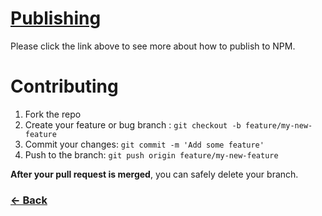 # [Publishing](https://github.com/material-table-core/core/.github/PUBLISHING.md)

Please click the link above to see more about how to publish to NPM.

# Contributing

1. Fork the repo
2. Create your feature or bug branch : `git checkout -b feature/my-new-feature`
3. Commit your changes: `git commit -m 'Add some feature'`
4. Push to the branch: `git push origin feature/my-new-feature`

**After your pull request is merged**, you can safely delete your branch.

### [<- Back](https://github.com/material-table-core/core/)
